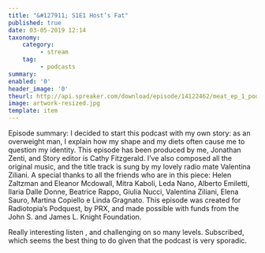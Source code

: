 ```yaml
---
title: "&#127911; S1E1 Host’s Fat"
published: true
date: 03-05-2019 12:14
taxonomy:
    category:
         - stream
    tag:
         - podcasts
summary:
enabled: '0'
header_image: '0'
theurl: http://api.spreaker.com/download/episode/14122462/meat_ep_1_podcast_def.mp3
image: artwork-resized.jpg
template: item
---
```

 
Episode summary: I decided to start this podcast with my own story: as an overweight man, I explain how my shape and my diets often cause me to question my identity. This episode has been produced by me, Jonathan Zenti, and Story editor is Cathy Fitzgerald. I’ve also composed all the original music, and the title track is sung by my lovely radio mate Valentina Ziliani. A special thanks to all the friends who are in this piece: Helen Zaltzman and Eleanor Mcdowall, Mitra Kaboli, Leda Nano, Alberto Emiletti, Ilaria Dalle Donne, Beatrice Rappo, Giulia Nucci, Valentina Ziliani, Elena Sauro, Martina Copiello e Linda Gragnato. This episode was created for Radiotopia’s Podquest, by PRX, and made possible with funds from the John S. and James L. Knight Foundation.

Really interesting listen , and challenging on so many levels. Subscribed, which seems the best thing to do given that the podcast is very sporadic.

